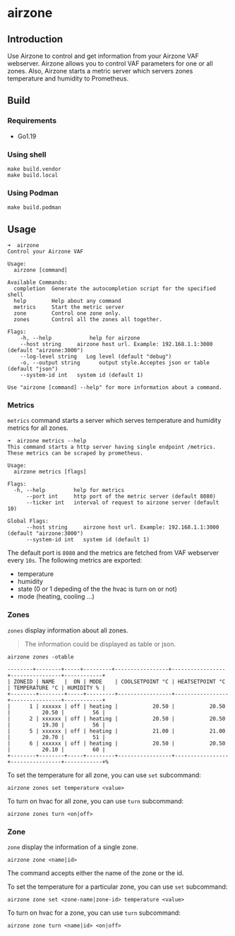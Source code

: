 # airzone

## Introduction
Use Airzone to control and get information from your Airzone VAF webserver. 
Airzone allows you to control VAF parameters for one or all zones. 
Also, Airzone starts a metric server which servers zones temperature and humidity to Prometheus.


## Build
### Requirements
- Go1.19

### Using shell
```shell
make build.vendor
make build.local
```

### Using Podman
```shell
make build.podman
```


## Usage
```shell
➜  airzone 
Control your Airzone VAF

Usage:
  airzone [command]

Available Commands:
  completion  Generate the autocompletion script for the specified shell
  help        Help about any command
  metrics     Start the metric server
  zone        Control one zone only.
  zones       Control all the zones all together.

Flags:
    -h, --help            help for airzone
    --host string     airzone host url. Example: 192.168.1.1:3000 (default "airzone:3000")
    --log-level string   Log level (default "debug")
    -o, --output string      output style.Acceptes json or table (default "json")
    --system-id int   system id (default 1)

Use "airzone [command] --help" for more information about a command.
```

### Metrics
`metrics` command starts a server which serves temperature and humidity metrics for all zones.

```shell
➜  airzone metrics --help
This command starts a http server having single endpoint /metrics.
These metrics can be scraped by prometheus.

Usage:
  airzone metrics [flags]

Flags:
  -h, --help         help for metrics
      --port int     http port of the metric server (default 8080)
      --ticker int   interval of request to airzone server (default 10)

Global Flags:
      --host string     airzone host url. Example: 192.168.1.1:3000 (default "airzone:3000")
      --system-id int   system id (default 1)
```
The default port is `8080` and the metrics are fetched from VAF webserver every `10s`. 
The following metrics are exported:
- temperature
- humidity
- state (0 or 1 depeding of the the hvac is turn on or not)
- mode (heating, cooling ...)

### Zones

`zones` display information about all zones.
> The information could be displayed as table or json.

```shell
airzone zones -otable

--------+--------+-----+---------+-----------------+-----------------+----------------+------------+
| ZONEID | NAME   |  ON | MODE    | COOLSETPOINT °C | HEATSETPOINT °C | TEMPERATURE °C | HUMIDITY % |
+--------+--------+-----+---------+-----------------+-----------------+----------------+------------+
|      1 | xxxxxx | off | heating |           20.50 |           20.50 |          20.50 |         56 |
|      2 | xxxxxx | off | heating |           20.50 |           20.50 |          19.30 |         56 |
|      5 | xxxxxx | off | heating |           21.00 |           21.00 |          20.70 |         51 |
|      6 | xxxxxx | off | heating |           20.50 |           20.50 |          20.10 |         60 |
+--------+--------+-----+---------+-----------------+-----------------+----------------+------------+%
```

To set the temperature for all zone, you can use `set` subcommand:
```shell
airzone zones set temperature <value>
```


To turn on hvac for all zone, you can use `turn` subcommand:
```shell
airzone zones turn <on|off>
```

### Zone
`zone` display the information of a single zone.
```shell
airzone zone <name|id>
```
The command accepts either the name of the zone or the id.


To set the temperature for a particular zone, you can use `set` subcommand:
```shell
airzone zone set <zone-name|zone-id> temperature <value>
```

To turn on hvac for a zone, you can use `turn` subcommand:
```shell
airzone zone turn <name|id> <on|off>
```

